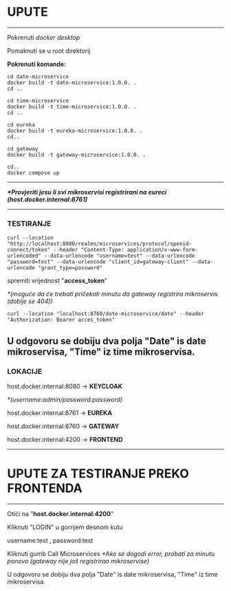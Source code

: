 
# **UPUTE**

---

Pokrenuti *docker desktop*

Pomaknuti se u root direktorij

**Pokrenuti komande:**

```
cd date-microservice
docker build -t date-microservice:1.0.0. .
cd ..

cd time-microservice
docker build -t time-microservice:1.0.0. .
cd ..

cd eureka
docker build -t eureka-microservice:1.0.0. .
cd..

cd gateway
docker build -t gateway-microservice:1.0.0. .

cd..
docker compose up
```

---

***\*Provjeriti jesu li svi mikroservisi registrirani na eureci (host.docker.internal:8761)***

---

### TESTIRANJE

```
curl --location "http://localhost:8080/realms/microservices/protocol/openid-connect/token" --header "Content-Type: application/x-www-form-urlencoded" --data-urlencode "username=test" --data-urlencode "password=test" --data-urlencode "client_id=gateway-client" --data-urlencode "grant_type=password"
```

spremiti vrijednost "**access_token**"

*\*(moguće da će trebati pričekati minutu da gateway registrira mikroservis (dobije se 404))*

```
curl --location "localhost:8760/date-microservice/date" --header "Authorization: Bearer acces_token"
```

U odgovoru se dobiju dva polja
"Date" is date mikroservisa, "Time" iz time mikroservisa.
---

### LOKACIJE

host.docker.internal:8080 -\> **KEYCLOAK**

*\*(username:admin/password:password)*

host.docker.internal:8761 -\> **EUREKA**

host.docker.internal:8760 -\> **GATEWAY**

host.docker.internal:4200 -\> **FRONTEND**

---



# **UPUTE ZA TESTIRANJE PREKO FRONTENDA**

---

Otići na "**host.docker.internal:4200**"

Kliknuti "LOGIN" u gornjem desnom kutu

username:test
, 
password:test


Kliknuti gumb Call Microservices
*\*Ako se dogodi error, probati za minutu ponovo (gateway nije još registrirao mikroservise)*

U odgovoru se dobiju dva polja
"Date" is date mikroservisa, "Time" iz time mikroservisa.

